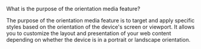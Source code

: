 What is the purpose of the orientation media feature?

The purpose of the orientation media feature is to target and apply specific styles based on the orientation of the device's screen or viewport. It allows you to customize the layout and presentation of your web content depending on whether the device is in a portrait or landscape orientation.